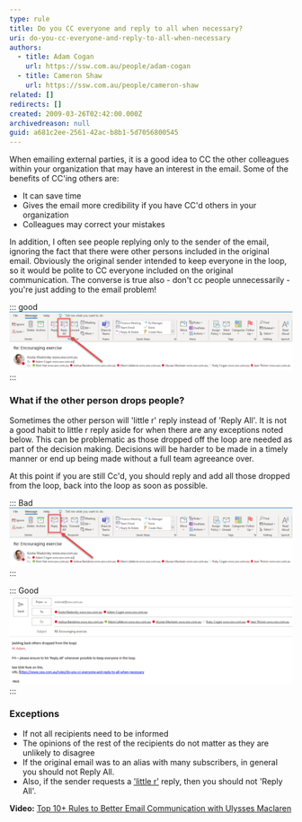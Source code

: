 ```yaml
---
type: rule
title: Do you CC everyone and reply to all when necessary?
uri: do-you-cc-everyone-and-reply-to-all-when-necessary
authors:
  - title: Adam Cogan
    url: https://ssw.com.au/people/adam-cogan
  - title: Cameron Shaw
    url: https://ssw.com.au/people/cameron-shaw
related: []
redirects: []
created: 2009-03-26T02:42:00.000Z
archivedreason: null
guid: a681c2ee-2561-42ac-b8b1-5d7056800545
---
```


When emailing external parties, it is a good idea to CC the other colleagues within your organization that may have an interest in the email. Some of the benefits of CC'ing others are:

* It can save time
* Gives the email more credibility if you have CC'd others in your organization
* Colleagues may correct your mistakes

<!--endintro-->

In addition, I often see people replying only to the sender of the email, ignoring the fact that there were other persons included in the original email. Obviously the original sender intended to keep everyone in the loop, so it would be polite to CC everyone included on the original communication. The converse is true also - don't cc people unnecessarily - you're just adding to the email problem!

::: good  
![Figure: Good example - 'Reply All' so that everyone is kept in the loop](/rules/do-you-cc-everyone-and-reply-to-all-when-necessary/2021-04-12_11-22-09.png)  
:::

### What if the other person drops people?

Sometimes the other person will 'little r' reply instead of 'Reply All'. It is not a good habit to little r reply aside for when there are any exceptions noted below. This can be problematic as those dropped off the loop are needed as part of the decision making. Decisions will be harder to be made in a timely manner or end up being made without a full team agreeance over.

At this point if you are still Cc'd, you should reply and add all those dropped from the loop, back into the loop as soon as possible.

::: Bad
![Figure: Bad example - 'Little r' reply should be rarely clicked](/rules/do-you-cc-everyone-and-reply-to-all-when-necessary/2021-04-12_11-22-10.png)
:::

::: Good
![Figure: Good example - Adding back those dropped from the loop incorrectly](/rules/do-you-cc-everyone-and-reply-to-all-when-necessary/2021-04-12_11-30-35.png)
:::

### Exceptions

* If not all recipients need to be informed
* The opinions of the rest of the recipients do not matter as they are unlikely to disagree
* If the original email was to an alias with many subscribers, in general you should not Reply All.     
* Also, if the sender requests a ['little r'](http://www.ssw.com.au/ssw/Redirect/Netlingo.htm) reply, then you should not 'Reply All'.

**Video:** [Top 10+ Rules to Better Email Communication with Ulysses Maclaren](https://www.youtube.com/watch?v=LAqRokqq4jI)

